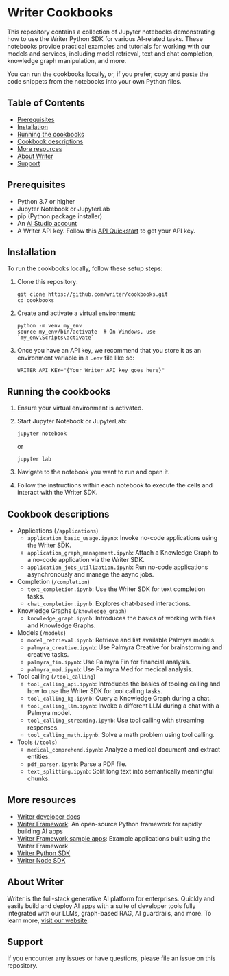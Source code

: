 # Writer Cookbooks

This repository contains a collection of Jupyter notebooks demonstrating how to use the Writer Python SDK for various AI-related tasks. These notebooks provide practical examples and tutorials for working with our models and services, including model retrieval, text and chat completion, knowledge graph manipulation, and more.

You can run the cookbooks locally, or, if you prefer, copy and paste the code snippets from the notebooks into your own Python files.

## Table of Contents

- [Prerequisites](#prerequisites)
- [Installation](#installation)
- [Running the cookbooks](#running-the-cookbooks)
- [Cookbook descriptions](#cookbook-descriptions)
- [More resources](#more-resources)
- [About Writer](#about-writer)
- [Support](#support)

## Prerequisites

- Python 3.7 or higher
- Jupyter Notebook or JupyterLab
- pip (Python package installer)
- An [AI Studio account](https://app.writer.com/register)
- A Writer API key. Follow this [API Quickstart](https://dev.writer.com/api-guides/quickstart) to get your API key.

## Installation

To run the cookbooks locally, follow these setup steps:

1. Clone this repository:
   ```
   git clone https://github.com/writer/cookbooks.git
   cd cookbooks
   ```

2. Create and activate a virtual environment:
   ```
   python -m venv my_env
   source my_env/bin/activate  # On Windows, use `my_env\Scripts\activate`
   ```

3. Once you have an API key, we recommend that you store it as an environment variable in a `.env` file like so:

   ```
   WRITER_API_KEY="{Your Writer API key goes here}"
   ```

## Running the cookbooks

1. Ensure your virtual environment is activated.

2. Start Jupyter Notebook or JupyterLab:
   ```
   jupyter notebook
   ```
   or
   ```
   jupyter lab
   ```

3. Navigate to the notebook you want to run and open it.

4. Follow the instructions within each notebook to execute the cells and interact with the Writer SDK.
   
## Cookbook descriptions

- Applications (`/applications`)
  - `application_basic_usage.ipynb`: Invoke no-code applications using the Writer SDK.
  - `application_graph_management.ipynb`: Attach a Knowledge Graph to a no-code application via the Writer SDK.
  - `application_jobs_utilization.ipynb`: Run no-code applications asynchronously and manage the async jobs.
- Completion (`/completion`)
  - `text_completion.ipynb`: Use the Writer SDK for text completion tasks.
  - `chat_completion.ipynb`: Explores chat-based interactions.
- Knowledge Graphs (`/knowledge_graph`)
  - `knowledge_graph.ipynb`: Introduces the basics of working with files and Knowledge Graphs.
- Models (`/models`)
  - `model_retrieval.ipynb`: Retrieve and list available Palmyra models.
  - `palmyra_creative.ipynb`: Use Palmyra Creative for brainstorming and creative tasks.
  - `palmyra_fin.ipynb`: Use Palmyra Fin for financial analysis.
  - `palmyra_med.ipynb`: Use Palmyra Med for medical analysis.
- Tool calling (`/tool_calling`)
  - `tool_calling_api.ipynb`: Introduces the basics of tooling calling and how to use the Writer SDK for tool calling tasks.
  - `tool_calling_kg.ipynb`: Query a Knowledge Graph during a chat.
  - `tool_calling_llm.ipynb`: Invoke a different LLM during a chat with a Palmyra model.
  - `tool_calling_streaming.ipynb`: Use tool calling with streaming responses.
  - `tool_calling_math.ipynb`: Solve a math problem using tool calling.
- Tools (`/tools`)
  - `medical_comprehend.ipynb`: Analyze a medical document and extract entities.
  - `pdf_parser.ipynb`: Parse a PDF file.
  - `text_splitting.ipynb`: Split long text into semantically meaningful chunks.

## More resources
- [Writer developer docs](https://dev.writer.com/)
- [Writer Framework](https://github.com/writer/writer-framework): An open-source Python framework for rapidly building AI apps
- [Writer Framework sample apps](https://github.com/writer/framework-tutorials): Example applications built using the Writer Framework
- [Writer Python SDK](https://github.com/writer/writer-python)  
- [Writer Node SDK](https://github.com/writer/writer-node)  

## About Writer

Writer is the full-stack generative AI platform for enterprises. Quickly and easily build and deploy AI apps with a suite of developer tools fully integrated with our LLMs, graph-based RAG, AI guardrails, and more. To learn more, [visit our website](https://www.writer.com).

## Support

If you encounter any issues or have questions, please file an issue on this repository.
